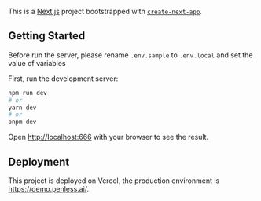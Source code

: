 This is a [Next.js](https://nextjs.org/) project bootstrapped with [`create-next-app`](https://github.com/vercel/next.js/tree/canary/packages/create-next-app).

## Getting Started

Before run the server, please rename `.env.sample` to `.env.local` and set the value of variables

First, run the development server:

```bash
npm run dev
# or
yarn dev
# or
pnpm dev
```

Open [http://localhost:666](http://localhost:666) with your browser to see the result.

## Deployment

This project is deployed on Vercel, the production environment is https://demo.penless.ai/.
